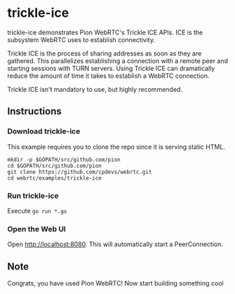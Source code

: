 # trickle-ice
trickle-ice demonstrates Pion WebRTC's Trickle ICE APIs.  ICE is the subsystem WebRTC uses to establish connectivity.

Trickle ICE is the process of sharing addresses as soon as they are gathered. This parallelizes
establishing a connection with a remote peer and starting sessions with TURN servers. Using Trickle ICE
can dramatically reduce the amount of time it takes to establish a WebRTC connection.

Trickle ICE isn't mandatory to use, but highly recommended.

## Instructions

### Download trickle-ice
This example requires you to clone the repo since it is serving static HTML.

```
mkdir -p $GOPATH/src/github.com/pion
cd $GOPATH/src/github.com/pion
git clone https://github.com/cpdevs/webrtc.git
cd webrtc/examples/trickle-ice
```

### Run trickle-ice
Execute `go run *.go`

### Open the Web UI
Open [http://localhost:8080](http://localhost:8080). This will automatically start a PeerConnection.

## Note
Congrats, you have used Pion WebRTC! Now start building something cool

